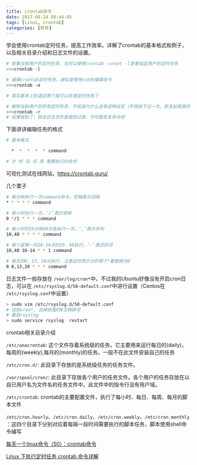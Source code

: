 ```yaml
---
title: crontab命令
date: 2017-08-24 08:44:45
tags: [Linux, crontab]
categories: [软件]
---
```

学会使用crontab定时任务，提高工作效率。详解了crontab的基本格式和例子，以及相关目录介绍和日志文件的设置。

<!-- more -->

```bash
# 查看当前用户的定时任务，也可以使用crontab -uroot -l查看指定用户的定时任务
>>>crontab -l

# 编辑crontab定时任务，貌似是使用vim的编辑命令
>>>crontab -e

# 其实基本上知道这两个就可以处理定时任务了

# 删除当前用户的所有定时任务，不知道为什么会有这种设定（手贱按下过一次，恢复起来真的惨）
>>>crontab -r
# 如果按到了，就去日志文件里面找记录，尽可能恢复命令吧
```

下面讲讲编辑任务的格式

```bash
# 基本格式

  *  *  *  *  * command

# 分 时 日 月 周 需要执行的命令
```

可视化测试在线网站，https://crontab.guru/

几个栗子

```bash
# 每分钟执行一次command命令，空格表示间隔
* * * * * command

# 每小时执行一次，‘/’表示频率
0 */1 * * * command

# 每小时的10分和40分各执行一次，‘,’表示并列
10,40 * * * * command

# 每个星期一的10-14点的10，40执行，‘-’表述区间
10,40 10-14 * * 1 command

# 每天的8，13，20点执行，注意此时表示分的那个*要替换为0
0 8,13,20 * * * command
```

日志文件一般存放在 `/var/log/cron*`中，不过我的Ubuntu好像没有开启cron日志，可以在 `/etc/rsyslog.d/50-default.conf`中进行设置（Centos在 `/etc/rsyslog.conf`中设置）

```bash
> sudo vim /etc/rsyslog.d/50-default.conf
# 找到cron*, 去掉前面的#注释即可
# 重启rsyslog
> sudo service rsyslog  restart
```

crontab相关目录介绍

`/etc/anacrontab`: 这个文件存着系统级的任务。它主要用来运行每日的(daily)，每周的(weekly),每月的(monthly)的任务。一般不在此文件安装自己的任务

`/etc/cron.d/`: 此目录下存放的是系统级任务的任务文件。

`/var/spool/cron/`: 此目录下存放各个用户的任务文件。各个用户的任务存放在以自已用户名为文件名的任务文件中。此文件中的指令行没有用户域。

`/etc/crontab`: crontab的主要配置文件，执行了每小时、每日、每周、每月的脚本文件

`/etc/cron.hourly`、`/etc/cron.daily`、`/etc/cron.weekly`、`/etc/cron.monthly`：这四个目录下分别对应着每隔一段时间需要执行的脚本任务，脚本使用shell命令编写

[](https://segmentfault.com/a/1190000002628040)

[每天一个linux命令（50）：crontab命令](http://www.cnblogs.com/peida/archive/2013/01/08/2850483.html)

[Linux 下执行定时任务 crontab 命令详解](https://segmentfault.com/a/1190000002628040)
